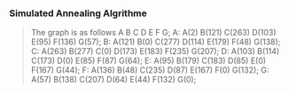 ### Simulated Annealing Algrithme

> The graph is as follows
A B C D E F G;
A: A(2) B(121) C(263) D(103) E(95) F(136) G(57);
B: A(121) B(0) C(277) D(114) E(179) F(48) G(138);
C: A(263) B(277) C(0) D(173) E(183) F(235) G(207);
D: A(103) B(114) C(173) D(0) E(85) F(87) G(64);
E: A(95) B(179) C(183) D(85) E(0) F(167) G(44);
F: A(136) B(48) C(235) D(87) E(167) F(0) G(132);
G: A(57) B(138) C(207) D(64) E(44) F(132) G(0);
